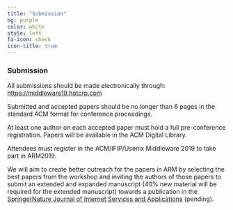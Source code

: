 ```yaml
---
title: "Submission"
bg: purple
color: white
style: left
fa-icon: check
icon-title: true
---
```


### Submission


All submissions should be made electronically through: <a href="https://middleware19.hotcrp.com"> https://middleware19.hotcrp.com </a>

Submitted and accepted papers should be no longer than 6 pages in the standard ACM format for conference proceedings.

At least one author on each accepted paper must hold a full pre-conference registration. Papers will be available in the ACM Digital Library.

Attendees must register in the ACM/IFIP/Usenix Middleware 2019 to take part in ARM2019.

We will aim to create better outreach for the papers in ARM by selecting the best papers from the workshop and inviting the authors of those papers to submit an extended and expanded manuscript (40% new material will be required for the extended manuscript) towards a publication in the <a href="https://jisajournal.springeropen.com/"> SpringerNature Journal of Internet Services and Applications</a> (pending).
